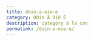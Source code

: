 ```yaml
---
title: doin-a-oie-e
category: DÖin Ä Oië Ë
description: category à la con
permalink: /doin-a-oie-e/
---
```

